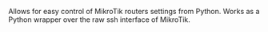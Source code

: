 Allows for easy control of MikroTik routers settings from Python. Works as a Python wrapper over the raw ssh interface of MikroTik.